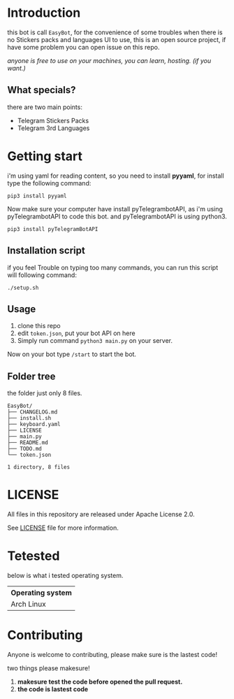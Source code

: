 # Introduction

this bot is call `EasyBot`, for the convenience of some troubles when there is no Stickers packs and languages UI to use,
this is an open source project, if have some problem you can open issue on this repo.

*anyone is free to use on your machines, you can learn, hosting. (if you want.)*


## What specials?

there are two main points:

- Telegram Stickers Packs
- Telegram 3rd Languages

# Getting start

i'm using yaml for reading content, so you need to install **pyyaml**, for install type the following command:

```shell
pip3 install pyyaml
```

Now make sure your computer have install pyTelegrambotAPI, as i'm using pyTelegrambotAPI to code this bot.
and pyTelegrambotAPI is using python3.

```shell
pip3 install pyTelegramBotAPI
```

## Installation script

if you feel Trouble on typing too many commands, you can run this script will following command:

```shell
./setup.sh
```


## Usage

1. clone this repo
2. edit `token.json`, put your bot API on here
2. Simply run command `python3 main.py` on your server.

Now on your bot type `/start` to start the bot.

## Folder tree

the folder just only 8 files.

```shell
EasyBot/
├── CHANGELOG.md
├── install.sh
├── keyboard.yaml
├── LICENSE
├── main.py
├── README.md
├── TODO.md
└── token.json

1 directory, 8 files
```

# LICENSE

All files in this repository are released under Apache License 2.0.

See [LICENSE](LICENSE) file for more information.

# Tetested

below is what i tested operating system.

<table>
    <tr>
        <th>Operating system</th>
    </tr>
    <tr>
        <td>Arch Linux</td>
    </tr>
</table>


# Contributing

Anyone is welcome to contributing, please make sure is the lastest code!

two things please makesure!

1. **makesure test the code before opened the pull request.**
2. **the code is lastest code**